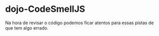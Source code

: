 # dojo-CodeSmellJS
Na hora de revisar o código podemos ficar atentos para essas pistas de que tem algo errado.
